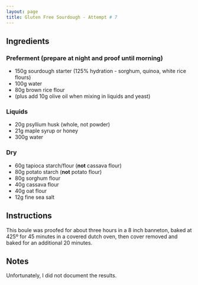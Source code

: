 ```yaml
---
layout: page
title: Gluten Free Sourdough - Attempt # 7
---
```


## Ingredients

### Preferment (prepare at night and proof until morning)
- 150g sourdough starter (125% hydration - sorghum, quinoa, white rice flours)
- 100g water
- 80g brown rice flour
- (plus add 10g olive oil when mixing in liquids and yeast)

### Liquids
- 20g psyllium husk (whole, not powder)
- 21g maple syrup or honey
- 300g water

### Dry
- 60g tapioca starch/flour (**not** cassava flour)
- 80g potato starch (**not** potato flour)
- 80g sorghum flour
- 40g cassava flour
- 40g oat flour
- 12g fine sea salt

## Instructions

This boule was proofed for about three hours in a 8 inch banneton, baked at 425º for 45 minutes in a covered dutch oven, then cover removed and baked for an additional 20 minutes.

## Notes

Unfortunately, I did not document the results.
